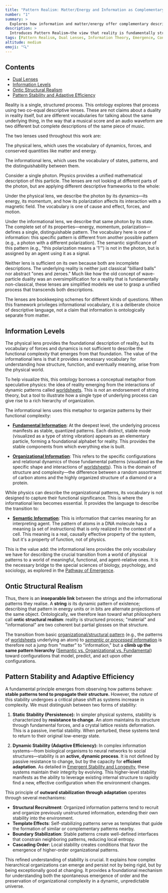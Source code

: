 ```yaml
---
title: "Pattern Realism: Matter/Energy and Information as Complementary Lenses"
number: "1"
summary: >
  Explores how information and matter/energy offer complementary descriptive lenses, united under Pattern Realism, and why this duality matters for understanding complex systems and consciousness.
description: >
  Introduces Pattern Realism—the view that reality is fundamentally structured patterns interpretable through both physical (matter/energy) and informational perspectives—and outlines key concepts like dual lenses, information levels, and pattern stability that set the stage for the framework.
tags: [Pattern Realism, Dual Lenses, Information Theory, Emergence, Consciousness]
altitude: medium
emoji: "🔍"
---
```


## Contents

- [Dual Lenses](#dual-lenses)
- [Information Levels](#information-levels)
- [Ontic Structural Realism](#ontic-structural-realism)
- [Pattern Stability and Adaptive Efficiency](#pattern-stability-and-adaptive-efficiency)

Reality is a single, structured process. This ontology explores that process using two co-equal descriptive lenses. These are not claims about a duality in reality itself, but are different vocabularies for talking about the same underlying thing, in the way that a musical score and an audio waveform are two different but complete descriptions of the same piece of music.

The two lenses used throughout this work are:

The physical lens, which uses the vocabulary of dynamics, forces, and conserved quantities like matter and energy.

The informational lens, which uses the vocabulary of states, patterns, and the distinguishability between them.

Consider a single photon. Physics provides a unified mathematical description of this particle. The lenses are not looking at different parts of the photon, but are applying different descriptive frameworks to the whole:

Under the physical lens, we describe the photon by its dynamics—its energy, its momentum, and how its polarization affects its interaction with a magnetic field. The vocabulary is one of cause and effect, forces, and motion.

Under the informational lens, we describe that same photon by its state. The complete set of its properties—energy, momentum, polarization—defines a single, distinguishable pattern. The vocabulary here is one of information: this specific pattern is different from another possible pattern (e.g., a photon with a different polarization). The semantic significance of this pattern (e.g., "this polarization means a '1'") is not in the photon, but is assigned by an agent using it as a signal.

Neither lens is sufficient on its own because both are incomplete descriptions. The underlying reality is neither just classical "billiard balls" nor abstract "ones and zeroes." Much like how the old concept of wave-particle duality was an oversimplification for a reality that is fundamentally non-classical, these lenses are simplified models we use to grasp a unified process that transcends both descriptions.

The lenses are bookkeeping schemes for different kinds of questions. When this framework privileges informational vocabulary, it is a deliberate choice of descriptive language, not a claim that information is ontologically separate from matter.

## Information Levels

The physical lens provides the foundational description of reality, but its vocabulary of forces and dynamics is not sufficient to describe the functional complexity that emerges from that foundation. The value of the informational lens is that it provides a necessary vocabulary for understanding how structure, function, and eventually meaning, arise from the physical world.

To help visualize this, this ontology borrows a conceptual metaphor from speculative physics: the idea of reality emerging from the interactions of dynamic patterns called [worldsheets](../glossary/W.md#worldsheet). This is not an endorsement of string theory, but a tool to illustrate how a single type of underlying process can give rise to a rich hierarchy of organization.

The informational lens uses this metaphor to organize patterns by their functional complexity:

- **[Fundamental Information](../glossary/F.md#fundamental-information)**: At the deepest level, the underlying process manifests as stable, quantized patterns. Each distinct, stable mode (visualized as a type of string vibration) appears as an elementary particle, forming a foundational alphabet for reality. This provides the stable components from which everything else is built.

- **[Organizational Information](../glossary/O.md#organizational-information)**: This refers to the specific configurations and relational dynamics of those fundamental patterns (visualized as the specific shape and interactions of [worldsheets](../glossary/W.md#worldsheet)). This is the domain of structure and complexity—the difference between a random assortment of carbon atoms and the highly organized structure of a diamond or a protein.

While physics can describe the organizational patterns, its vocabulary is not designed to capture their functional significance. This is where the informational lens becomes essential. It provides the language to describe the transition to:

- **[Semantic Information](../glossary/S.md#semantic-information)**: This is information that carries meaning for an interpreting agent. The pattern of atoms in a DNA molecule has a meaning (a set of instructions) that is only realized in the context of a cell. This meaning is a real, causally effective property of the system, but it's a property of function, not of physics.

This is the value add: the informational lens provides the only vocabulary we have for describing the crucial transition from a world of physical patterns to a world of meaningful, functional, and agent-relative ones. It is the necessary bridge to the special sciences of biology, psychology, and sociology, as explored in the [Pathway of Emergence](1a-pathway-emergence/1a-pathway-emergence.md).

## Ontic Structural Realism

Thus, there is an **inseparable link** between the strings and the informational patterns they realise. A **string** *is* its dynamic pattern of existence; describing that pattern in energy units or in bits are alternate projections of the same object. Ontologically, we therefore lean toward what philosophers call **ontic structural realism**: reality is structured process; "material" and "informational" are two coherent but partial glosses on that structure.

The transition from basic [organizational/structural pattern](../glossary/O.md#organizational-information) (e.g., the patterns of [worldsheets](../glossary/W.md#worldsheet) underlying an atom) to [*semantic* or *processed* information](../glossary/S.md#semantic-information) is therefore not a jump from "matter" to "information," but a **climb up the same pattern hierarchy** ([Semantic vs. Organizational vs. Fundamental](../glossary/S.md#semantic-vs-organizational-vs-fundamental)) toward configurations that model, predict, and act upon other configurations.

## Pattern Stability and Adaptive Efficiency

A fundamental principle emerges from observing how patterns behave: **stable patterns tend to propagate their structure.** However, the *nature* of this stability undergoes a critical phase shift as systems increase in complexity. We must distinguish between two forms of stability:

1.  **Static Stability (Persistence):** In simpler physical systems, stability is characterized by **resistance to change**. An atom maintains its structure through fundamental forces, and a crystal lattice resists deformation. This is a passive, inertial stability. When perturbed, these systems tend to return to their original low-energy state.

2.  **Dynamic Stability (Adaptive Efficiency):** In complex information systems—from biological organisms to neural networks to social structures—stability is an **active, dynamic process**. It is not defined by passive resistance to change, but by the capacity for **efficient adaptation**. As detailed in [Emergent Stability and Longevity](../04-information-systems/4b-emergent-stability-longevity/4b-emergent-stability-longevity.md), these systems maintain their integrity by evolving. This higher-level stability manifests as the ability to leverage existing internal structure to rapidly find a new, effective configuration when the environment changes.

This principle of **outward stabilization through adaptation** operates through several mechanisms:

- **Structural Recruitment**: Organized information patterns tend to recruit and organize previously unstructured information, extending their own stability into the environment.
- **Template Effects**: Self-stabilizing patterns serve as templates that guide the formation of similar or complementary patterns nearby.
- **Boundary Stabilization**: Stable patterns create well-defined interfaces that constrain neighboring patterns, reducing local entropy.
- **Cascading Order**: Local stability creates conditions that favor the emergence of higher-order organizational patterns.

This refined understanding of stability is crucial. It explains how complex hierarchical organizations can emerge and persist not by being rigid, but by being exceptionally good at changing. It provides a foundational mechanism for understanding both the spontaneous emergence of order and the preservation of organizational complexity in a dynamic, unpredictable universe.